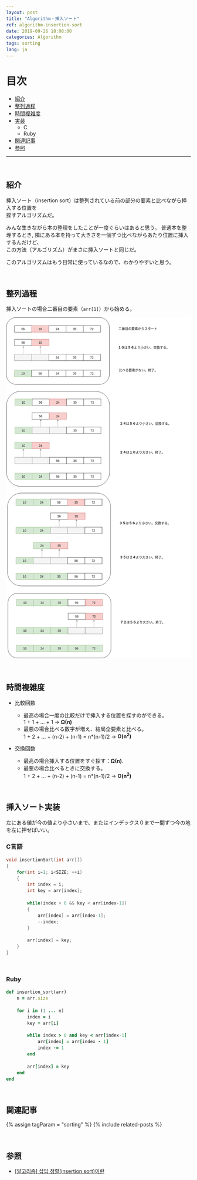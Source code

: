```yaml
---
layout: post
title: "Algorithm・挿入ソート"
ref: algorithm-insertion-sort
date: 2019-09-26 18:08:00
categories: Algorithm
tags: sorting
lang: ja
---
```


# 目次
- [紹介](#concept)
- [整列過程](#example)
- [時間複雑度](#timecomp)
- [実装](#imp)
  * C
  * Ruby
- [関連記事](#related)	
- [参照](#ref)
<hr />
<br />

## 紹介 <a id="concept"></a>
挿入ソート（insertion sort）は整列されている前の部分の要素と比べながら挿入する位置を<br>
探すアルゴリズムだ。

みんな生きながら本の整理をしたことが一度ぐらいはあると思う。
普通本を整理するとき, 隣にある本を持って大きさを一個ずつ比べながらあたり位置に挿入するんだけど、<br>
この方法（アルゴリズム）がまさに挿入ソートと同じだ。

このアルゴリズムはもう日常に使っているなので、わかりやすいと思う。

<br />

## 整列過程 <a id="example"></a>
挿入ソートの場合二番目の要素（`arr[1]`）から始める。

![insertion sort](/assets/images/algorithm/sorting/insertion_sort_ja.png)

<br />

## 時間複雑度 <a id="timecomp"></a>
 - 比較回数
   * 最高の場合一度の比較だけで挿入する位置を探すのができる。<br />
   1 + 1 + ... + 1 → **Ω(n)**
   * 最悪の場合比べる数字が増え、結局全要素と比べる。 <br />
   1 + 2 + ... + (n-2) + (n-1) = n\*(n-1)/2 → **O(n<sup>2</sup>)**

 - 交換回数
	* 最高の場合挿入する位置をすぐ探す：**Ω(n)**.
	* 最悪の場合比べるときに交換する。 <br />
   1 + 2 + ... + (n-2) + (n-1) = n\*(n-1)/2 →  **O(n<sup>2</sup>)**

<br />

## 挿入ソート実装 <a id="imp"></a>
左にある値が今の値より小さいまで、またはインデックス０まで一間ずつ今の地を左に押せばいい。

### C言語
```c
void insertionSort(int arr[])
{
	for(int i=1; i<SIZE; ++i)
	{
		int index = i;
		int key = arr[index];

		while(index > 0 && key < arr[index-1])
		{
			arr[index] = arr[index-1];
			--index;
		}

		arr[index] = key;
	}
}
```

<br />

### Ruby
```ruby
def insertion_sort(arr)
    n = arr.size

    for i in (1 ... n)
        index = i
        key = arr[i]

        while index > 0 and key < arr[index-1]
            arr[index] = arr[index - 1]
            index -= 1
        end

        arr[index] = key
    end
end
```

<br />

## 関連記事  <a id="related"></a>
{% assign tagParam = "sorting" %}
{% include related-posts %}

<br />

## 参照 <a id="ref"></a>
- [[알고리즘] 삽입 정렬(insertion sort)이란](https://gmlwjd9405.github.io/2018/05/06/algorithm-insertion-sort.html)
